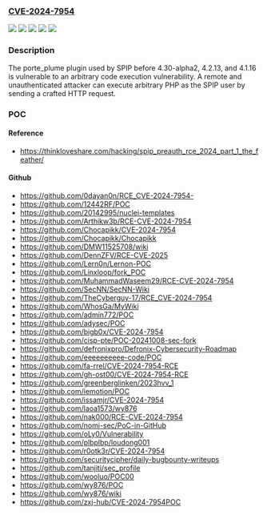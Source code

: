 ### [CVE-2024-7954](https://cve.mitre.org/cgi-bin/cvename.cgi?name=CVE-2024-7954)
![](https://img.shields.io/static/v1?label=Product&message=SPIP&color=blue)
![](https://img.shields.io/static/v1?label=Version&message=4.1.0%20&color=brightgreen)
![](https://img.shields.io/static/v1?label=Version&message=4.2.0%20&color=brightgreen)
![](https://img.shields.io/static/v1?label=Version&message=4.3.0-alpha%20&color=brightgreen)
![](https://img.shields.io/static/v1?label=Vulnerability&message=CWE-284%20Improper%20Access%20Control&color=brightgreen)

### Description

The porte_plume plugin used by SPIP before 4.30-alpha2, 4.2.13, and 4.1.16 is vulnerable to an arbitrary code execution vulnerability. A remote and unauthenticated attacker can execute arbitrary PHP as the SPIP user by sending a crafted HTTP request.

### POC

#### Reference
- https://thinkloveshare.com/hacking/spip_preauth_rce_2024_part_1_the_feather/

#### Github
- https://github.com/0dayan0n/RCE_CVE-2024-7954-
- https://github.com/12442RF/POC
- https://github.com/20142995/nuclei-templates
- https://github.com/Arthikw3b/RCE-CVE-2024-7954
- https://github.com/Chocapikk/CVE-2024-7954
- https://github.com/Chocapikk/Chocapikk
- https://github.com/DMW11525708/wiki
- https://github.com/DennZFV/RCE-CVE-2025
- https://github.com/Lern0n/Lernon-POC
- https://github.com/Linxloop/fork_POC
- https://github.com/MuhammadWaseem29/RCE-CVE-2024-7954
- https://github.com/SecNN/SecNN-Wiki
- https://github.com/TheCyberguy-17/RCE_CVE-2024-7954
- https://github.com/WhosGa/MyWiki
- https://github.com/admin772/POC
- https://github.com/adysec/POC
- https://github.com/bigb0x/CVE-2024-7954
- https://github.com/cisp-pte/POC-20241008-sec-fork
- https://github.com/defronixpro/Defronix-Cybersecurity-Roadmap
- https://github.com/eeeeeeeeee-code/POC
- https://github.com/fa-rrel/CVE-2024-7954-RCE
- https://github.com/gh-ost00/CVE-2024-7954-RCE
- https://github.com/greenberglinken/2023hvv_1
- https://github.com/iemotion/POC
- https://github.com/issamjr/CVE-2024-7954
- https://github.com/laoa1573/wy876
- https://github.com/nak000/RCE-CVE-2024-7954
- https://github.com/nomi-sec/PoC-in-GitHub
- https://github.com/oLy0/Vulnerability
- https://github.com/plbplbp/loudong001
- https://github.com/r0otk3r/CVE-2024-7954
- https://github.com/securitycipher/daily-bugbounty-writeups
- https://github.com/tanjiti/sec_profile
- https://github.com/wooluo/POC00
- https://github.com/wy876/POC
- https://github.com/wy876/wiki
- https://github.com/zxj-hub/CVE-2024-7954POC

